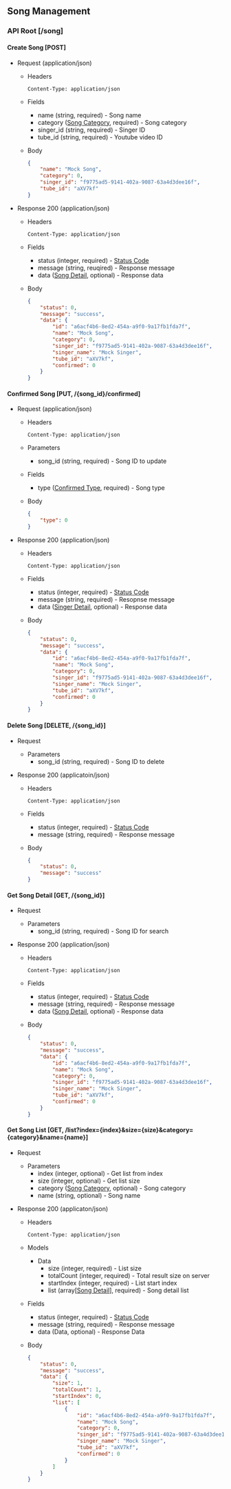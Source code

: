 ## Song Management

### API Root [/song]

#### Create Song [POST]
+ Request (application/json)
	+ Headers
		
		```
		Content-Type: application/json
		```
	+ Fields
		+ name (string, required) - Song name
		+ category ([Song Category](models.md#song-category), required) - Song category
		+ singer_id (string, required) - Singer ID
		+ tube_id (string, required) - Youtube video ID
	+ Body

		```json
		{
			"name": "Mock Song",
			"category": 0,
			"singer_id": "f9775ad5-9141-402a-9087-63a4d3dee16f",
			"tube_id": "aXV7kf"
		}
		```

+ Response 200 (application/json)
	+ Headers

		```
		Content-Type: application/json
		```
	+ Fields
		+ status (integer, required) - [Status Code](status.md)
		+ message (string, reuqired) - Response message
		+ data ([Song Detail](models.md#song-detail), optional) - Response data
	+ Body

		```json
		{
			"status": 0,
			"message": "success",
			"data": {
				"id": "a6acf4b6-8ed2-454a-a9f0-9a17fb1fda7f",
				"name": "Mock Song",
				"category": 0,
				"singer_id": "f9775ad5-9141-402a-9087-63a4d3dee16f",
				"singer_name": "Mock Singer",
				"tube_id": "aXV7kf",
				"confirmed": 0
			}
		}
		```

#### Confirmed Song [PUT, /{song_id}/confirmed]
+ Request (application/json)
	+ Headers

		```
		Content-Type: application/json
		```
	+ Parameters
		+ song_id (string, required) - Song ID to update
	+ Fields
		+ type ([Confirmed Type](models.md#confirmed-type), required) - Song type
	+ Body
	
		```json
		{
			"type": 0
		}
		```
		
+ Response 200 (application/json)
	+ Headers
		
		```
		Content-Type: application/json
		```
	+ Fields
		+ status (integer, required) - [Status Code](status.md)
		+ message (string, required) - Resopnse message
		+ data ([Singer Detail](models.md#singer-detail), optional) - Response data
	+ Body

		```json
		{
			"status": 0,
			"message": "success",
			"data": {
				"id": "a6acf4b6-8ed2-454a-a9f0-9a17fb1fda7f",
				"name": "Mock Song",
				"category": 0,
				"singer_id": "f9775ad5-9141-402a-9087-63a4d3dee16f",
				"singer_name": "Mock Singer",
				"tube_id": "aXV7kf",
				"confirmed": 0
			}
		}
		```
		
#### Delete Song [DELETE, /{song_id}]
+ Request
	+ Parameters
		+ song_id (string, required) - Song ID to delete

+ Response 200 (applicatoin/json)
	+ Headers
		
		```
		Content-Type: application/json
		```
	+ Fields
		+ status (integer, required) - [Status Code](status.md)
		+ message (string, required) - Response message
	+ Body
	
		```json
		{
			"status": 0,
			"message": "success"
		}
		```
		
#### Get Song Detail [GET, /{song_id}]
+ Request
	+ Parameters
		+ song_id (string, required) - Song ID for search

+ Response 200 (application/json)
	+ Headers

		```
		Content-Type: application/json
		```
	+ Fields
		+ status (integer, required) - [Status Code](status.md)
		+ message (string, required) - Response message
		+ data ([Song Detail](models.md#song-detail), optional) - Response data
	+ Body

		```json
		{
			"status": 0,
			"message": "success",
			"data": {
				"id": "a6acf4b6-8ed2-454a-a9f0-9a17fb1fda7f",
				"name": "Mock Song",
				"category": 0,
				"singer_id": "f9775ad5-9141-402a-9087-63a4d3dee16f",
				"singer_name": "Mock Singer",
				"tube_id": "aXV7kf",
				"confirmed": 0
			}
		}
		```

#### Get Song List [GET, /list?index={index}&size={size}&category={category}&name={name}]
+ Request
	+ Parameters
		+ index (integer, optional) - Get list from index
		+ size (integer, optional) - Get list size
		+ category ([Song Category](models.md#song-category), optional) - Song category
		+ name (string, optional) - Song name

+ Response 200 (applicaton/json)
	+ Headers
		
		```
		Content-Type: application/json
		```
	+ Models
		+ Data
			+ size (integer, required) - List size
			+ totalCount (integer, required) - Total result size on server
			+ startIndex (integer, required) - List start index
			+ list (array[[Song Detail](models.md#song-detail)], required) - Song detail list
	+ Fields
		+ status (integer, required) - [Status Code](status.md)
		+ message (string, required) - Response message
		+ data (Data, optional) - Response Data
	+ Body

		```json
		{
			"status": 0,
			"message": "success",
			"data": {
				"size": 1,
				"totalCount": 1,
				"startIndex": 0,
				"list": [
					{
						"id": "a6acf4b6-8ed2-454a-a9f0-9a17fb1fda7f",
						"name": "Mock Song",
						"category": 0,
						"singer_id": "f9775ad5-9141-402a-9087-63a4d3dee16f",
						"singer_name": "Mock Singer",
						"tube_id": "aXV7kf",
						"confirmed": 0
					}
				]
			}
		}
		```
